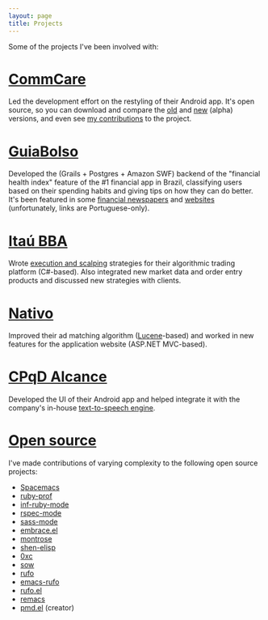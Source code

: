 ```yaml
---
layout: page
title: Projects
---
```


Some of the projects I've been involved with:

# [CommCare](http://www.dimagi.com/products/) #

Led the development effort on the restyling of their Android app. It's open source, so you can download and compare the [old](https://play.google.com/store/apps/details?id=org.commcare.dalvik&hl=en) and [new](http://jenkins.dimagi.com/view/CommCare%20Mobile/job/commcare-odk/) (alpha) versions, and even see [my contributions](https://github.com/dimagi/commcare-odk/commits?author=dcluna) to the project.

# [GuiaBolso](https://www.guiabolso.com.br/) #

Developed the (Grails + Postgres + Amazon SWF) backend of the "financial health index" feature of the #1 financial app in Brazil, classifying users based on their spending habits and giving tips on how they can do better. It's been featured in some [financial newspapers](http://economia.estadao.com.br/noticias/suas-contas,brasileiro-se-endivida--investe-menos-e-financas-se-deterioram-no-semestre,1740983) and [websites](http://www.arenadopavini.com.br/artigos/educacao-financeira/saude-financeira-brasileiro-piora-9-1o-semestre) (unfortunately, links are Portuguese-only).

# [Itaú BBA](https://www.itau.com.br/itaubba-en)  #

Wrote [execution and scalping](http://www.quora.com/How-do-trading-algorithms-work) strategies for their algorithmic trading platform (C#-based). Also integrated new market data and order entry products and discussed new strategies with clients.

# [Nativo](http://www.nativo.net/) #

Improved their ad matching algorithm ([Lucene](https://lucene.apache.org/core/)-based) and worked in new features for the application website (ASP.NET MVC-based).

# [CPqD Alcance](https://play.google.com/store/apps/details?id=br.com.cpqd.alcance&hl=en) #

Developed the UI of their Android app and helped integrate it with the company's in-house [text-to-speech engine](https://www.cpqd.com.br/textofala/telefonia/index.htm).

# [Open source](https://github.com/dcluna) #

I've made contributions of varying complexity to the following open source projects:

- [Spacemacs](https://github.com/syl20bnr/spacemacs/)
- [ruby-prof](https://github.com/ruby-prof/ruby-prof/)
- [inf-ruby-mode](https://github.com/nonsequitur/inf-ruby/)
- [rspec-mode](https://github.com/pezra/rspec-mode/)
- [sass-mode](https://github.com/nex3/sass-mode)
- [embrace.el](https://github.com/cute-jumper/embrace.el)
- [montrose](https://github.com/rossta/montrose)
- [shen-elisp](https://github.com/deech/shen-elisp)
- [0xc](https://github.com/AdamNiederer/0xc)
- [sow](https://github.com/impleri/sow)
- [rufo](https://github.com/ruby-formatter/rufo)
- [emacs-rufo](https://github.com/aleandros/emacs-rufo)
- [rufo.el](https://github.com/danielma/rufo.el)
- [remacs](https://github.com/Wilfred/remacs)
- [pmd.el](https://github.com/dcluna/pmd.el) (creator)
